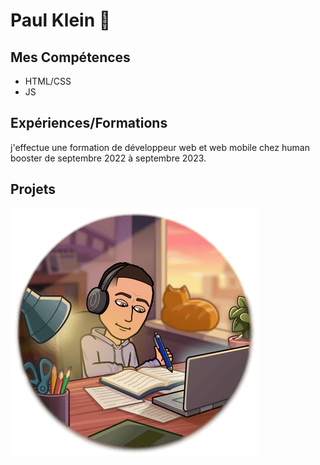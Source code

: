 # Paul Klein 👋
## Mes Compétences
- HTML/CSS
- JS
## Expériences/Formations
j'effectue une formation de développeur web et web mobile chez human booster de septembre 2022 à septembre 2023.
## Projets
<img src ="photo.png" alt="photo">

